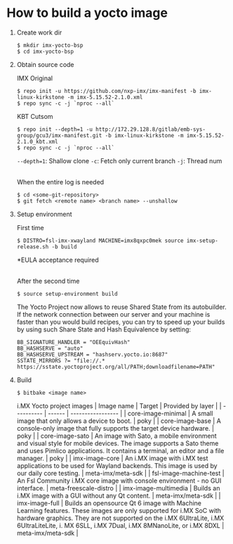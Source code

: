 # How to build a yocto image
1. Create work dir
    ```
    $ mkdir imx-yocto-bsp
    $ cd imx-yocto-bsp
    ```

2. Obtain source code

    IMX Original
    ```
    $ repo init -u https://github.com/nxp-imx/imx-manifest -b imx-linux-kirkstone -m imx-5.15.52-2.1.0.xml
    $ repo sync -c -j `nproc --all`
    ```

    KBT Cutsom
    ```
    $ repo init --depth=1 -u http://172.29.128.8/gitlab/emb-sys-group/gcu3/imx-manifest.git -b imx-linux-kirkstone -m imx-5.15.52-2.1.0_kbt.xml
    $ repo sync -c -j `nproc --all`
    ```
    `--depth=1`: Shallow clone
    `-c`: Fetch only current branch
    `-j`: Thread num

    <br>When the entire log is needed
    ```
    $ cd <some-git-repository>
    $ git fetch <remote name> <branch name> --unshallow
    ```

3. Setup environment

    First time
    ```
    $ DISTRO=fsl-imx-xwayland MACHINE=imx8qxpc0mek source imx-setup-release.sh -b build
    ```
    *EULA acceptance required

    <br>After the second time
    ```
    $ source setup-environment build
    ```

    The Yocto Project now allows to reuse Shared State from its autobuilder. If the network connection between our server and your machine is faster than you would build recipes, you can try to speed up your builds by using such Share State and Hash Equivalence by setting:
    ```
    BB_SIGNATURE_HANDLER = "OEEquivHash"
    BB_HASHSERVE = "auto"
    BB_HASHSERVE_UPSTREAM = "hashserv.yocto.io:8687"
    SSTATE_MIRRORS ?= "file://.* https://sstate.yoctoproject.org/all/PATH;downloadfilename=PATH"
    ```


4. Build
    ```
    $ bitbake <image name>
    ```

    i.MX Yocto project images
    | Image name | Target | Provided by layer |
    | ---------- | ------ | ----------------- |
    | core-image-minimal | A small image that only allows a device to boot. | poky |
    | core-image-base | A console-only image that fully supports the target device hardware. | poky |
    | core-image-sato | An image with Sato, a mobile environment and visual style for mobile devices. The image supports a Sato theme and uses Pimlico applications. It contains a terminal, an editor and a file manager. | poky |
    | imx-image-core | An i.MX image with i.MX test applications to be used for Wayland backends. This image is used by our daily core testing. | meta-imx/meta-sdk |
    | fsl-image-machine-test | An Fsl Community i.MX core image with console environment - no GUI interface. | meta-freescale-distro |
    | imx-image-multimedia | Builds an i.MX image with a GUI without any Qt content. | meta-imx/meta-sdk |
    | imx-image-full | Builds an opensource Qt 6 image with Machine Learning features. These images are only supported for i.MX SoC with hardware graphics. They are not supported on the i.MX 6UltraLite, i.MX 6UltraLiteLite, i. MX 6SLL, i.MX 7Dual, i.MX 8MNanoLite, or i.MX 8DXL | meta-imx/meta-sdk |
